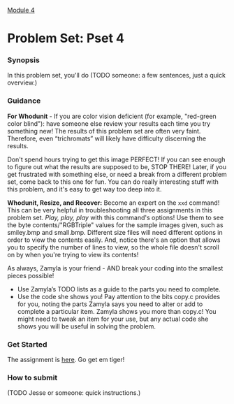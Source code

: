 [Module 4](../..)

# Problem Set: Pset 4

### Synopsis
In this problem set, you'll do (TODO someone: a few sentences, just a quick overview.)

### Guidance
**For Whodunit** - If you are color vision deficient (for example, "red-green color blind"): have someone else review your results each time you try something new! The results of this problem set are often very faint. Therefore, even “trichromats” will likely have difficulty discerning the results.

Don't spend hours trying to get this image PERFECT! If you can see enough to figure out what the results are supposed to be, STOP THERE! Later, if you get frustrated with something else, or need a break from a different problem set, come back to this one for fun. You can do really interesting stuff with this problem, and it's easy to get way too deep into it.

**Whodunit, Resize, and Recover:**
Become an expert on the `xxd` command! This can be very helpful in troubleshooting all three assignments in this problem set. *Play, play, play* with this command's options! Use them to see the byte contents/"RGBTriple" values for the sample images given, such as smiley.bmp and small.bmp. Different size files will need different options in order to view the contents easily. And, notice there's an option that allows you to specify the number of lines to view, so the whole file doesn't scroll on by when you're trying to view its contents!

As always, Zamyla is your friend - AND break your coding into the smallest pieces possible!
* Use Zamyla’s TODO lists as a guide to the parts you need to complete.
* Use the code she shows you! Pay attention to the bits copy.c provides for you, noting the parts Zamyla says you need to alter or add to complete a particular item. Zamyla shows you more than copy.c! You might need to tweak an item for your use, but any actual code she shows you will be useful in solving the problem.

### Get Started
The assignment is <a href="http://cdn.cs50.net/2015/fall/psets/4/pset4/pset4.html" target="_blank">here</a>. Go get em tiger!

### How to submit 
(TODO Jesse or someone: quick instructions.)
